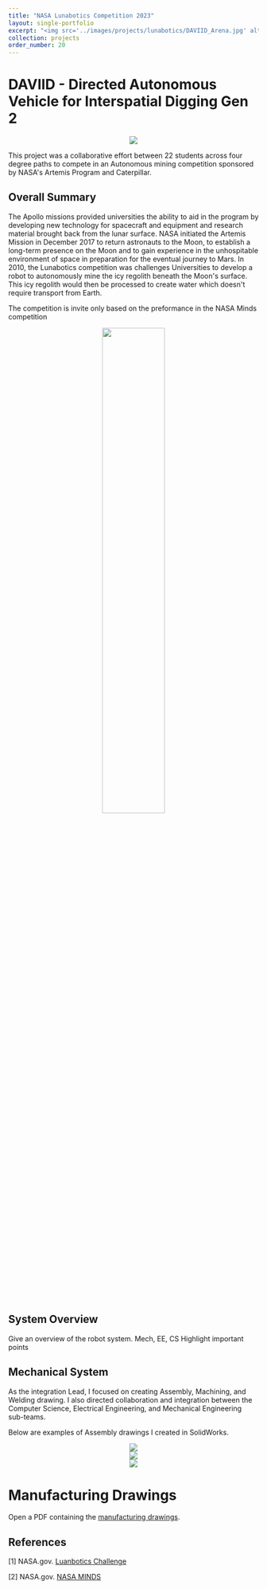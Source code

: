 ```yaml
---
title: "NASA Lunabotics Competition 2023"
layout: single-portfolio
excerpt: "<img src='../images/projects/lunabotics/DAVIID_Arena.jpg' alt=''>"
collection: projects
order_number: 20
---
```


# DAVIID - Directed Autonomous Vehicle for Interspatial Digging Gen 2

<div align="center">
<img src="../../images/projects/lunabotics/DAVIID_Precomp.png">
</div>


This project was a collaborative effort between 22 students across four degree paths to compete in an Autonomous mining competition sponsored by NASA's Artemis Program and Caterpillar.

## Overall Summary

The Apollo missions provided universities the ability to aid in the program by developing new technology for spacecraft and equipment and research material brought back from the lunar surface. NASA initiated the Artemis Mission in December 2017 to return astronauts to the Moon, to establish a long-term presence on the Moon and to gain experience in the unhospitable environment of space in preparation for the eventual journey to Mars. In 2010, the Lunabotics competition was challenges Universities to develop a robot to autonomously mine the icy regolith beneath the Moon's surface. This icy regolith would then be processed to create water which doesn't require transport from Earth. 

The competition is invite only based on the preformance in the NASA Minds competition


<div align="center">
<img src="../../images/projects/lunabotics/DAVIID_Precomp-side.png" width = "50%">
</div>

## System Overview

Give an overview of the robot system. Mech, EE, CS
Highlight important points


## Mechanical System
As the integration Lead, I focused on creating Assembly, Machining, and Welding drawing. I also directed collaboration and integration between the Computer Science, Electrical Engineering, and Mechanical Engineering sub-teams. 

Below are examples of Assembly drawings I created in SolidWorks.

<div align="center">
<img src="../../images/projects/lunabotics/DAVIID-Assy.jpg">
</div>

<div align="center">
<img src="../../images/projects/lunabotics/overall_assy.png">
</div>

<div align="center">
<img src="../../images/projects/lunabotics/loco_assy.png">
</div>


  <body>
    <h1>Manufacturing Drawings</h1>
    <p>Open a PDF containing the <a href="../../images/projects/lunabotics/CHASSIS_SUBASSYDWGPDF.pdf">manufacturing drawings</a>.</p>
  </body>


<!-- 
## Beam Deflection and Modeling
 -->

<!-- ## Results

Give the stats of the robot

We placed 13th overall in the Robotic Mining Competion.  -->

## References

[1] NASA.gov. [Luanbotics Challenge](https://www.nasa.gov/learning-resources/lunabotics-challenge/)

[2] NASA.gov. [NASA MINDS](https://www.nasa.gov/learning-resources/minority-university-research-education-project/nasa-minds/)


